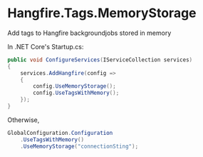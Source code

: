 # Hangfire.Tags.MemoryStorage
Add tags to Hangfire backgroundjobs stored in memory

In .NET Core's Startup.cs:
```c#
public void ConfigureServices(IServiceCollection services)
{
    services.AddHangfire(config =>
    {
        config.UseMemoryStorage();
        config.UseTagsWithMemory();
    });
}
```

Otherwise,
```c#
GlobalConfiguration.Configuration
    .UseTagsWithMemory()
    .UseMemoryStorage("connectionSting");
```
